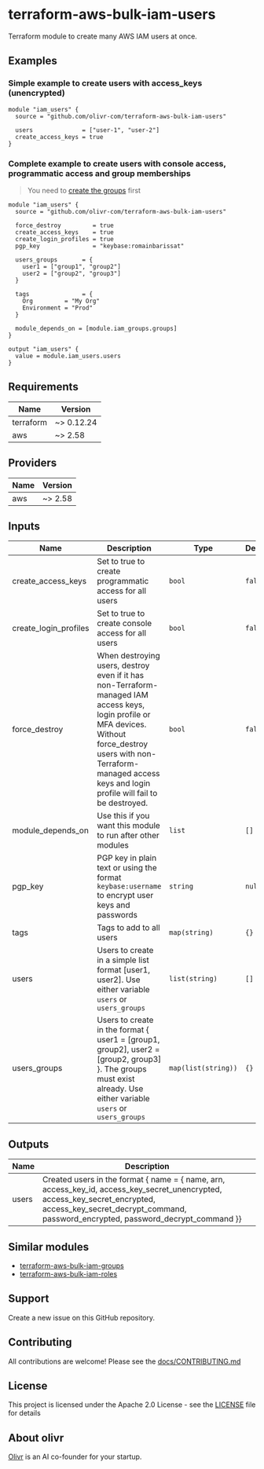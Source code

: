 # terraform-aws-bulk-iam-users

Terraform module to create many AWS IAM users at once.

## Examples

### Simple example to create users with access_keys (unencrypted)

```hcl
module "iam_users" {
  source = "github.com/olivr-com/terraform-aws-bulk-iam-users"

  users              = ["user-1", "user-2"]
  create_access_keys = true
}
```

### Complete example to create users with console access, programmatic access and group memberships

> You need to [create the groups](https://github.com/olivr-com/terraform-aws-bulk-iam-groups) first

```hcl
module "iam_users" {
  source = "github.com/olivr-com/terraform-aws-bulk-iam-users"

  force_destroy         = true
  create_access_keys    = true
  create_login_profiles = true
  pgp_key               = "keybase:romainbarissat"

  users_groups       = {
    user1 = ["group1", "group2"]
    user2 = ["group2", "group3"]
  }

  tags               = {
    Org         = "My Org"
    Environment = "Prod"
  }

  module_depends_on = [module.iam_groups.groups]
}

output "iam_users" {
  value = module.iam_users.users
}
```

<!-- auto-terraform-docs -->
## Requirements

| Name | Version |
|------|---------|
| terraform | ~> 0.12.24 |
| aws | ~> 2.58 |

## Providers

| Name | Version |
|------|---------|
| aws | ~> 2.58 |

## Inputs

| Name | Description | Type | Default | Required |
|------|-------------|------|---------|:--------:|
| create\_access\_keys | Set to true to create programmatic access for all users | `bool` | `false` | no |
| create\_login\_profiles | Set to true to create console access for all users | `bool` | `false` | no |
| force\_destroy | When destroying users, destroy even if it has non-Terraform-managed IAM access keys, login profile or MFA devices. Without force\_destroy users with non-Terraform-managed access keys and login profile will fail to be destroyed. | `bool` | `false` | no |
| module\_depends\_on | Use this if you want this module to run after other modules | `list` | `[]` | no |
| pgp\_key | PGP key in plain text or using the format `keybase:username` to encrypt user keys and passwords | `string` | `null` | no |
| tags | Tags to add to all users | `map(string)` | `{}` | no |
| users | Users to create in a simple list format [user1, user2]. Use either variable `users` or `users_groups` | `list(string)` | `[]` | no |
| users\_groups | Users to create in the format { user1 = [group1, group2], user2 = [group2, group3] }. The groups must exist already. Use either variable `users` or `users_groups` | `map(list(string))` | `{}` | no |

## Outputs

| Name | Description |
|------|-------------|
| users | Created users in the format { name = { name, arn, access\_key\_id, access\_key\_secret\_unencrypted, access\_key\_secret\_encrypted, access\_key\_secret\_decrypt\_command, password\_encrypted, password\_decrypt\_command }} |

<!-- auto-terraform-docs -->

## Similar modules

- [terraform-aws-bulk-iam-groups](https://github.com/olivr-com/terraform-aws-bulk-iam-groups)
- [terraform-aws-bulk-iam-roles](https://github.com/olivr-com/terraform-aws-bulk-iam-roles)

<!-- auto-support -->

## Support

Create a new issue on this GitHub repository.

<!-- auto-support -->
<!-- auto-contribute -->

## Contributing

All contributions are welcome! Please see the [docs/CONTRIBUTING.md](docs/CONTRIBUTING.md)

<!-- auto-contribute -->
<!-- auto-license -->
## License

This project is licensed under the Apache 2.0 License - see the [LICENSE](LICENSE) file for details

<!-- auto-license -->
<!-- auto-about-org -->

## About olivr

[Olivr](https://olivr.com) is an AI co-founder for your startup.

<!-- auto-about-org -->